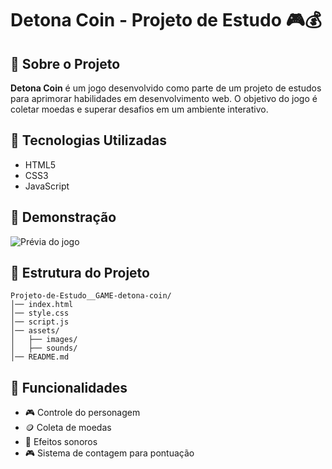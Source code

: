 # Detona Coin - Projeto de Estudo 🎮💰

## 📌 Sobre o Projeto
**Detona Coin** é um jogo desenvolvido como parte de um projeto de estudos para aprimorar habilidades em desenvolvimento web. 
O objetivo do jogo é coletar moedas e superar desafios em um ambiente interativo.

## 🚀 Tecnologias Utilizadas
- HTML5
- CSS3
- JavaScript

## 📸 Demonstração
<img src="https://via.placeholder.com/800x400" alt="Prévia do jogo">

## 📂 Estrutura do Projeto
```
Projeto-de-Estudo__GAME-detona-coin/
│── index.html
│── style.css
│── script.js
│── assets/
│   ├── images/
│   ├── sounds/
│── README.md
```

## 🎯 Funcionalidades
- 🎮 Controle do personagem
- 🪙 Coleta de moedas
- 🎵 Efeitos sonoros
- 🎮 Sistema de contagem para pontuação

